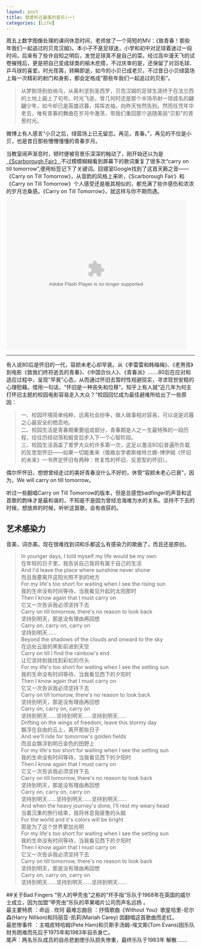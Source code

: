 ```yaml
---
layout: post
title: 我曾听过最美的音乐(一)
categories: [Life]
---
```

周五上数字图像处理的课间休息时间，老师放了一个简短的MV：《致青春！那些年我们一起追过的贝克汉姆》。本小子不是足球迷，小学和初中对足球着迷过一段时间，后来有了些许自知之明后，发觉足球真不是自己的菜。经过高中漫天飞的试卷摧残后，更是把自己变成球类的榆木疙瘩，不过庆幸的是，还保留了对羽毛球、乒乓球的喜爱。时光荏苒，转瞬即逝，如今的小贝已成老贝，不过昔日小贝绿茵场上每一次精彩的射门和身影，都会定格成“那些年我们一起追过的贝影”。
>从梦剧场到伯纳乌，从美利坚到圣西罗，贝克汉姆的足球生涯终于在法兰西的土地上画上了句号。时光飞逝，曾几何时还是那个半场吊射一球成名的翩翩少年，如今却已是英雄迟暮，挥挥衣袖，向昨天怅然告别。然而任凭年华老去，唯有青春的舞曲在岁月中激荡，带我们重回那个追随美丽“贝影”的青葱时光。

微博上有人感言“小贝之后，绿茵场上已无留恋。再见，青春。”，再见的不仅是小贝，也是昔日那些懵懵懂懂的青春岁月。

当教室闹声渐息时，顿时便被背景乐深深的触动了，刚开始还以为是[《Scarborough Fair》](http://v.youku.com/v_show/id_XMTAwMTk5NDg0.html),不过模模糊糊看到屏幕下的歌词重复了很多次“carry on till tomorrow”,便用标签记下了关键词。回寝室Google找到了这首天籁之音——《Carry on Till Tomorrow》，从音韵的风格上来听，《Scarborough Fair》和《Carry on Till Tomorrow》个人感受还是极其相似的，都充满了些许感伤和浓浓的岁月沧桑感。《Carry on Till Tomorrow》，就这样与你不期而遇。

<object width="526" height="374">
<param name="movie" value="http://player.youku.com/player.php/sid/XMzkzODI1NDQ=/v.swf"></param>
<param name="allowFullScreen" value="true" />
<param name="allowScriptAccess" value="always"/>
<param name="wmode" value="transparent"></param>
<param name="bgColor" value="#ffffff"></param>
<embed src="http://player.youku.com/player.php/sid/XMzkzODI1NDQ=/v.swf" allowFullScreen="true" quality="high" width="480" height="400" align="middle" allowScriptAccess="always" type="application/x-shockwave-flash"></embed>
</object>

---
有人说80后是怀旧的一代，容颜未老心却早衰。从《李雷雷和韩梅梅》、《老男孩》到电影《致我们终将逝去的青春》、《中国合伙人》、《青春派》.......80后在应对和适应过程中，呈现“早衰”心态，从而通过怀旧去暂时性规避现实，寻求现世安稳的心理慰藉。借用一句话，"怀旧是一种丧失和位移"。知乎上有人就“近几年为何主打怀旧主题的校园电影容易走入大众？”校园回忆成为最佳避难所给出了一些原因：
>一、校园环境简单纯粹，远离社会纷争，做人做事相对容易，可以说是迟暮之心最安全的栖息地。</br>
二、校园生活是青春期重要组成部分，青春期是人之一生最特殊的一段历程，往往历经动荡和蜕变后步入下一个心智阶段。</br>
三、校园生活涵盖了普罗大众的许多第一次，这足以激活80后普遍所负载的反思型怀旧——如果一切能重来（俄裔女学者斯维特兰娜-博伊姆《怀旧的未来》一书界定怀旧有两种：修复性的怀旧、反思型的怀旧）。

偶尔怀怀旧，想想曾经走过的美好青春没什么不好的，休管“容颜未老心已衰”，因为，We will carry on till tomorrow。

听过一些翻唱Carry on Till Tomorrow的版本，但是总感觉badfinger的声音和这首歌的韵味才是最和谐的，不知是不是因为曾经沧海难为水的关系。坚持不下去的时候，想放弃的时候，听听这首歌，会有收获的。
## 艺术感染力
音美，词亦美。现在很难找到词和乐都这么有感染力的歌曲了，而且还是原创。
>In younger days, I told myself my life would be my own</br>
在年轻的日子里，我告诉自己我将有属于自己的生活</br>
And I'd leave the place where sunshine never shone</br>
而且我要离开这阳光照不到的地方</br>
For my life's too short for waiting when I see the rising sun</br>
我的生命没有时间等待，当我看见升起的太阳那时</br>
Then I know again that I must carry on</br>
它又一次告诉我必须坚持下去</br>
Carry on till tomorrow, there's no reason to look back</br>
坚持到明天，那是没有理由再回想</br>
Carry on, carry on, carry on</br>
坚持到明天……</br>
Beyond the shadows of the clouds and onward to the sky</br>
在远处云层的黑影前进到天空</br>
Carry on till I find the rainbow's end</br>
让它坚持到我找到彩虹的尽头</br>
For my life's too short for waiting when I see the setting sun</br>
我的生命没有时间等待，当我看见西下的夕阳时</br>
Then I know again that I must carry on</br>
它又一次告诉我必须坚持下去</br>
Carry on till tomorow, there's no reason to look back</br>
坚持到明天，那是没有理由再回想</br>
Carry on, carry on, carry on</br>
坚持到明天……坚持到明天……坚持到明天……</br>
Drifting on the wings of freedom, leave this stormy day</br>
飘浮在自由的云上，离开那些日子</br>
And we'll ride for tomorrow's golden fields</br>
而且会飘浮到明日金色的田野上</br>
For my life's too short for waiting when I see the setting sun</br>
我的生命没有时间等待，当我看见西下的夕阳时</br>
Then I know again that I must carry on</br>
它又一次告诉我必须坚持下去</br>
Carry on till tomorrow, there's no reason to look back</br>
坚持到明天，那是没有理由再回想</br>
Carry on, carry on, carry on</br>
坚持到明天……坚持到明天……坚持到明天……</br>
And when the heavy journey's done, I'll rest my weary head</br>
当着沉重的旅行结束，我将休息我疲惫的头脑</br>
For the world and it's colors will be bright</br>
那是为了这个世界更加光明</br>
For my life's too short for waiting when I see the setting sun</br>
我的生命没有时间等待，当我看见西下的夕阳时</br>
Then I know again that I must carry on</br>
它又一次告诉我必须坚持下去</br>
Carry on till tomorrow, there's no reason to look back</br>
坚持到明天，那是没有理由再回想</br>
Carry on, carry on, carry on</br>
坚持到明天……坚持到明天……坚持到明天……</br>

##关于Bad Fingers
“穷人的甲壳虫”之称的“坏手指”乐队于1968年在英国的威尔士成立，因为加盟“甲壳虫”乐队的苹果唱片公司而声名远扬 。</br>
 最主要特质 ：命运 . 坎坷
 最难忘曲目 ：抒情歌曲《Without You》歌星哈里-尼尔森(Harry Nillson)和玛丽亚-凯莉(Mariah Carey) 因翻唱这首歌曲而走红。</br>
 最悲惨事件 ：主唱皮特哈姆(Pete Ham)和贝斯手汤姆-埃文斯(Tom Evans)因乐队财务困难而先后于1975年和1983年自杀身亡。 </br>
 尾声：两名乐队成员的自杀悲剧使乐队损失惨重，最终乐队于1983年 解散.......
